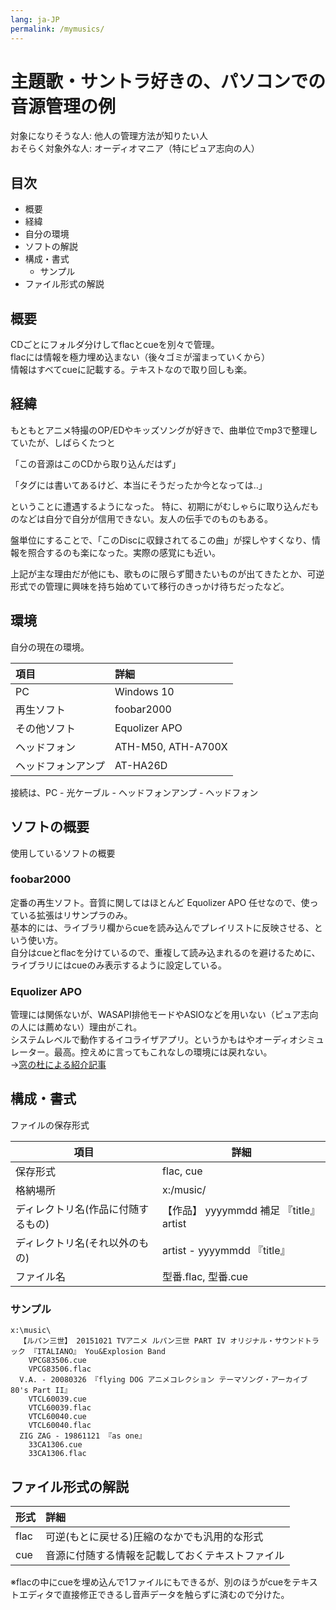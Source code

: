 ```yaml
---
lang: ja-JP
permalink: /mymusics/
---
```


# 主題歌・サントラ好きの、パソコンでの音源管理の例

対象になりそうな人: 他人の管理方法が知りたい人  
おそらく対象外な人: オーディオマニア（特にピュア志向の人）  

## 目次

- 概要
- 経緯
- 自分の環境
- ソフトの解説
- 構成・書式
  - サンプル
- ファイル形式の解説

## 概要

CDごとにフォルダ分けしてflacとcueを別々で管理。  
flacには情報を極力埋め込まない（後々ゴミが溜まっていくから）  
情報はすべてcueに記載する。テキストなので取り回しも楽。  

## 経緯

もともとアニメ特撮のOP/EDやキッズソングが好きで、曲単位でmp3で整理していたが、しばらくたつと

「この音源はこのCDから取り込んだはず」  

「タグには書いてあるけど、本当にそうだったか今となっては‥」  

ということに遭遇するようになった。
特に、初期にがむしゃらに取り込んだものなどは自分で自分が信用できない。友人の伝手でのものもある。

盤単位にすることで、「このDiscに収録されてるこの曲」が探しやすくなり、情報を照合するのも楽になった。実際の感覚にも近い。

上記が主な理由だが他にも、歌ものに限らず聞きたいものが出てきたとか、可逆形式での管理に興味を持ち始めていて移行のきっかけ待ちだったなど。


## 環境

自分の現在の環境。

|項目|詳細
|:--|:--
|PC|Windows 10
|再生ソフト|foobar2000
|その他ソフト|Equolizer APO
|ヘッドフォン|ATH-M50, ATH-A700X
|ヘッドフォンアンプ|AT-HA26D

接続は、PC - 光ケーブル - ヘッドフォンアンプ - ヘッドフォン

## ソフトの概要

使用しているソフトの概要

### foobar2000

定番の再生ソフト。音質に関してはほとんど Equolizer APO 任せなので、使っている拡張はリサンプラのみ。  
基本的には、ライブラリ欄からcueを読み込んでプレイリストに反映させる、という使い方。  
自分はcueとflacを分けているので、重複して読み込まれるのを避けるために、ライブラリにはcueのみ表示するように設定している。  

### Equolizer APO

管理には関係ないが、WASAPI排他モードやASIOなどを用いない（ピュア志向の人には薦めない）理由がこれ。  
システムレベルで動作するイコライザアプリ。というかもはやオーディオシミュレーター。最高。控えめに言ってもこれなしの環境には戻れない。  
→[窓の杜による紹介記事](https://forest.watch.impress.co.jp/library/software/equalizerapo/)

## 構成・書式

ファイルの保存形式

項目|詳細
---|---
保存形式|flac, cue
格納場所|x:/music/
ディレクトリ名(作品に付随するもの)|【作品】 yyyymmdd 補足 『title』 artist
ディレクトリ名(それ以外のもの)|artist - yyyymmdd 『title』
ファイル名|型番.flac, 型番.cue

### サンプル

```text
x:\music\
  【ルパン三世】 20151021 TVアニメ ルパン三世 PART IV オリジナル・サウンドトラック 『ITALIANO』 You&Explosion Band
    VPCG83506.cue
    VPCG83506.flac
  V.A. - 20080326 『flying DOG アニメコレクション テーマソング・アーカイブ 80's Part II』
    VTCL60039.cue
    VTCL60039.flac
    VTCL60040.cue
    VTCL60040.flac
  ZIG ZAG - 19861121 『as one』
    33CA1306.cue
    33CA1306.flac
```

## ファイル形式の解説

|形式|詳細
|:--|:--
|flac|可逆(もとに戻せる)圧縮のなかでも汎用的な形式
|cue|音源に付随する情報を記載しておくテキストファイル
  
※flacの中にcueを埋め込んで1ファイルにもできるが、別のほうがcueをテキストエディタで直接修正できるし音声データを触らずに済むので分けた。  

